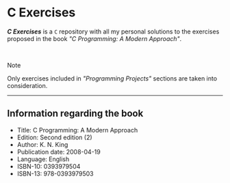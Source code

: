 # C Exercises

***C Exercises*** is a `C` repository with all my personal solutions to the exercises proposed in the book *"C Programming: A Modern Approach"*.

<br>

> [!NOTE]
> Only exercises included in *"Programming Projects"* sections are taken into consideration.

----

## Information regarding the book

- Title: C Programming: A Modern Approach
- Edition: Second edition (2)
- Author: K. N. King
- Publication date: 2008-04-19
- Language: English
- ISBN-10: 0393979504
- ISBN-13: 978-0393979503
